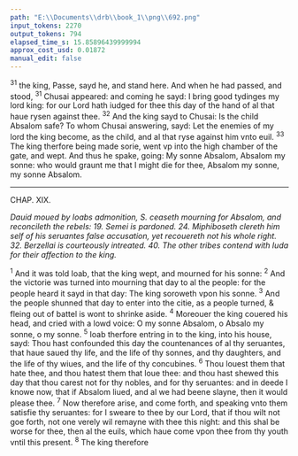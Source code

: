 ```yaml
---
path: "E:\\Documents\\drb\\book_1\\png\\692.png"
input_tokens: 2270
output_tokens: 794
elapsed_time_s: 15.85896439999994
approx_cost_usd: 0.01872
manual_edit: false
---
```

<sup>31</sup> the king, Passe, sayd he, and stand here. And when he had passed, and stood, <sup>31</sup> Chusai appeared: and coming he sayd: I bring good tydinges my lord king: for our Lord hath iudged for thee this day of the hand of al that haue rysen against thee. <sup>32</sup> And the king sayd to Chusai: Is the child Absalom safe? To whom Chusai answering, sayd: Let the enemies of my lord the king become, as the child, and al that ryse against him vnto euil. <sup>33</sup> The king therfore being made sorie, went vp into the high chamber of the gate, and wept. And thus he spake, going: My sonne Absalom, Absalom my sonne: who would graunt me that I might die for thee, Absalom my sonne, my sonne Absalom.

<hr>

CHAP. XIX.

*Dauid moued by Ioabs admonition, S. ceaseth mourning for Absalom, and reconcileth the rebels: 19. Semei is pardoned. 24. Miphiboseth clereth him self of his seruantes false accusation, yet recouereth not his whole right. 32. Berzellai is courteously intreated. 40. The other tribes contend with Iuda for their affection to the king.*

<sup>1</sup> And it was told Ioab, that the king wept, and mourned for his sonne: <sup>2</sup> And the victorie was turned into mourning that day to al the people: for the people heard it sayd in that day: The king soroweth vpon his sonne. <sup>3</sup> And the people shunned that day to enter into the citie, as a people turned, & fleing out of battel is wont to shrinke aside. <sup>4</sup> Moreouer the king couered his head, and cried with a lowd voice: O my sonne Absalom, o Absalo my sonne, o my sonne. <sup>5</sup> Ioab therfore entring in to the king, into his house, sayd: Thou hast confounded this day the countenances of al thy seruantes, that haue saued thy life, and the life of thy sonnes, and thy daughters, and the life of thy wiues, and the life of thy concubines. <sup>6</sup> Thou louest them that hate thee, and thou hatest them that loue thee: and thou hast shewed this day that thou carest not for thy nobles, and for thy seruantes: and in deede I knowe now, that if Absalom liued, and al we had beene slayne, then it would please thee. <sup>7</sup> Now therefore arise, and come forth, and speaking vnto them satisfie thy seruantes: for I sweare to thee by our Lord, that if thou wilt not goe forth, not one verely wil remayne with thee this night: and this shal be worse for thee, then al the euils, which haue come vpon thee from thy youth vntil this present. <sup>8</sup> The king therefore

[^1]: Dauid.